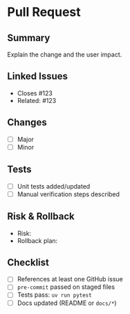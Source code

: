 # Pull Request

## Summary

Explain the change and the user impact.

## Linked Issues

- Closes #123
- Related: #123

## Changes

- [ ] Major
- [ ] Minor

## Tests

- [ ] Unit tests added/updated
- [ ] Manual verification steps described

## Risk & Rollback

- Risk:
- Rollback plan:

## Checklist

- [ ] References at least one GitHub issue
- [ ] `pre-commit` passed on staged files
- [ ] Tests pass: `uv run pytest`
- [ ] Docs updated (README or `docs/*`)

